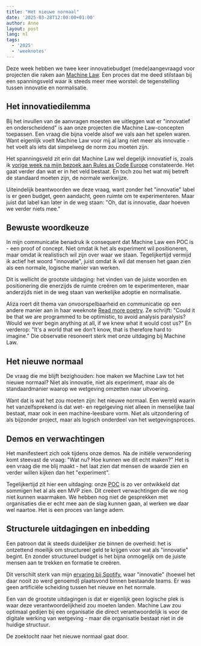 ```yaml
---
title: "Het nieuwe normaal"
date: '2025-03-28T12:00:00+01:00'
author: Anne
layout: post
lang: nl
tags:
  - '2025'
  - 'weeknotes'
---
```


Deze week hebben we twee keer innovatiebudget (mede)aangevraagd voor projecten die raken
aan [Machine Law](/2025/01/25/machine-law.html). Een proces dat me deed stilstaan bij een spanningsveld waar ik steeds
meer mee worstel: de tegenstelling tussen innovatie en normalisatie.

## Het innovatiedilemma

Bij het invullen van de aanvragen moesten we uitleggen wat er "innovatief en onderscheidend" is aan onze projecten die
Machine Law-concepten toepassen. Een vraag die bijna voelde alsof we vals aan het spelen waren. Want eigenlijk voelt
Machine Law voor mij al lang niet meer als innovatie - het voelt als iets dat simpelweg de norm zou moeten zijn.

Het spanningsveld zit erin dat Machine Law wel degelijk innovatief is, zoals
ik [vorige week na mijn bezoek aan Rules as Code Europe](/2025/03/21/rules-as-code-europe.html) constateerde. Het gaat
verder dan wat er in het veld bestaat. En toch zou het wat mij betreft de standaard moeten zijn, de normale werkwijze.

Uiteindelijk beantwoorden we deze vraag, want zonder het "innovatie" label is er geen budget, geen aandacht, geen ruimte
om te experimenteren. Maar juist dat label kan later in de weg staan: "Oh, dat is innovatie, daar hoeven we verder niets
mee."

## Bewuste woordkeuze

In mijn communicatie benadruk ik consequent dat Machine Law een POC is - een proof of concept. Niet omdat ik het als
experiment wil positioneren, maar omdat ik realistisch wil zijn over waar we staan. Tegelijkertijd vermijd ik actief het
woord "innovatie", juist omdat ik wil dat mensen het gaan zien als een normale, logische manier van werken.

Dit is wellicht de grootste uitdaging: het vinden van de juiste woorden en positionering die enerzijds de ruimte creëren
om te experimenteren, maar anderzijds niet in de weg staan van werkelijke adoptie en normalisatie.

Aliza roert dit thema van onvoorspelbaarheid en communicatie op een andere manier aan in haar
weeknote [Read more poetry](https://tekofsky.nl/2025/03/28/read-more-poetry/). Ze schrijft: "Could it be that we are
programmed to be optimistic, to avoid analysis paralysis? Would we ever begin anything at all, if we knew what it would
cost us?" En verderop: "It's a world that we don't know, that is therefore hard to imagine." Die observatie resoneert
sterk met onze uitdaging bij Machine Law.

## Het nieuwe normaal

De vraag die me blijft bezighouden: hoe maken we Machine Law tot het nieuwe normaal? Niet als innovatie, niet als
experiment, maar als de standaardmanier waarop we wetgeving omzetten naar uitvoering.

Want dat is wat het zou moeten zijn: het nieuwe normaal. Een wereld waarin het vanzelfsprekend is dat wet- en
regelgeving niet alleen in menselijke taal bestaat, maar ook in een machine-leesbare vorm. Niet als uitzondering of als
bijzonder project, maar als logisch onderdeel van het wetgevingsproces.

## Demos en verwachtingen

Het manifesteert zich ook tijdens onze demos. Na de initiële verwondering komt steevast de vraag: "Wat nu? Hoe kunnen we
dit echt maken?" Het is een vraag die me blij maakt - het laat zien dat mensen de waarde zien en verder willen kijken
dan het "experiment".

Tegelijkertijd zit hier een uitdaging: onze [POC](https://github.com/MinBZK/poc-machine-law) is zo ver ontwikkeld dat
sommigen het al als een MVP zien. Dit creëert verwachtingen die we nog niet kunnen waarmaken. We hebben nog niet de
gesprekken met organisaties die er echt mee aan de slag kunnen gaan, al werken we daar wel naartoe. Het is een proces
van lange adem.

## Structurele uitdagingen en inbedding

Een patroon dat ik steeds duidelijker zie binnen de overheid: het is ontzettend moeilijk om structureel geld te krijgen
voor wat als "innovatie" begint. En zonder structureel budget is het bijna onmogelijk om de juiste mensen aan te trekken
en formatie te creëren.

Dit verschilt sterk van mijn [ervaring bij Spotify](/2023/08/03/gov.html), waar "innovatie" (hoewel het daar nooit zo
werd genoemd) plaatsvond binnen bestaande teams. Er was geen artificiële scheiding tussen het nieuwe en het normale.

Een van de grootste uitdagingen is dat er eigenlijk geen logische plek is waar deze verantwoordelijkheid zou moeten
landen. Machine Law zou optimaal gedijen bij een organisatie die direct verantwoordelijk is voor de digitale werking van
wetgeving - maar die organisatie bestaat niet in de huidige structuur.

De zoektocht naar het nieuwe normaal gaat door.
